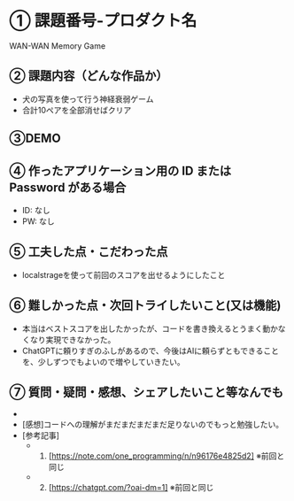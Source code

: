 # ① 課題番号-プロダクト名

WAN-WAN Memory Game

## ② 課題内容（どんな作品か）

- 犬の写真を使って行う神経衰弱ゲーム
- 合計10ペアを全部消せばクリア

## ③DEMO



## ④ 作ったアプリケーション用の ID または Password がある場合

- ID: なし
- PW: なし

## ⑤ 工夫した点・こだわった点

- localstrageを使って前回のスコアを出せるようにしたこと

## ⑥ 難しかった点・次回トライしたいこと(又は機能)

- 本当はベストスコアを出したかったが、コードを書き換えるとうまく動かなくなり実現できなかった。
- ChatGPTに頼りすぎのふしがあるので、今後はAIに頼らずともできることを、少しずつでもよいので増やしていきたい。

## ⑦ 質問・疑問・感想、シェアしたいこと等なんでも

- 
- [感想]コードへの理解がまだまだまだまだ足りないのでもっと勉強したい。
- [参考記事]
  - 1. [https://note.com/one_programming/n/n96176e4825d2] ※前回と同じ
  - 2. [https://chatgpt.com/?oai-dm=1] ※前回と同じ
